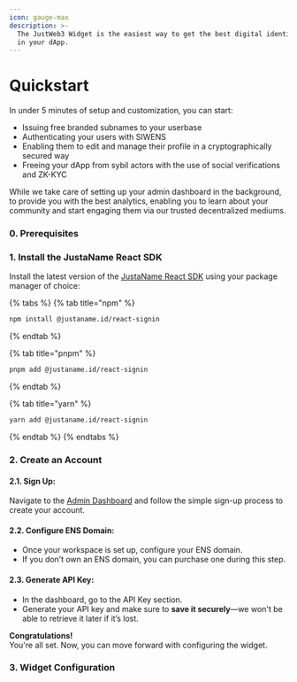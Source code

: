 ```yaml
---
icon: gauge-max
description: >-
  The JustWeb3 Widget is the easiest way to get the best digital identity suite
  in your dApp.
---
```


# Quickstart

In under 5 minutes of setup and customization, you can start:

* Issuing free branded subnames to your userbase
* Authenticating your users with SIWENS
* Enabling them to edit and manage their profile in a cryptographically secured way
* Freeing your dApp from sybil actors with the use of social verifications and ZK-KYC

While we take care of setting up your admin dashboard in the background, to provide you with the best analytics, enabling you to learn about your community and start engaging them via our trusted decentralized mediums.

### 0. Prerequisites



### 1. Install the JustaName React SDK

Install the latest version of the [JustaName React SDK](https://www.npmjs.com/package/@justaname.id/react-signin) using your package manager of choice:

{% tabs %}
{% tab title="npm" %}
```bash
npm install @justaname.id/react-signin
```
{% endtab %}

{% tab title="pnpm" %}
```bash
pnpm add @justaname.id/react-signin
```
{% endtab %}

{% tab title="yarn" %}
```bash
yarn add @justaname.id/react-signin
```
{% endtab %}
{% endtabs %}

### 2. Create an Account

#### 2.1. Sign Up:

Navigate to the [Admin Dashboard](https://dashboard.justaname.id/) and follow the simple sign-up process to create your account.

#### 2.2. Configure ENS Domain:

* Once your workspace is set up, configure your ENS domain.
* If you don’t own an ENS domain, you can purchase one during this step.

#### 2.3. **Generate API Key**:

* In the dashboard, go to the API Key section.
* Generate your API key and make sure to **save it securely**—we won't be able to retrieve it later if it’s lost.

**Congratulations!**\
You're all set. Now, you can move forward with configuring the widget.



### 3. Widget Configuration

